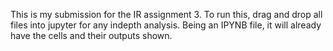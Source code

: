 This is my submission for the IR assignment 3.
To run this, drag and drop all files into jupyter for any indepth analysis. Being an IPYNB file, it will already have the cells and their outputs shown.

